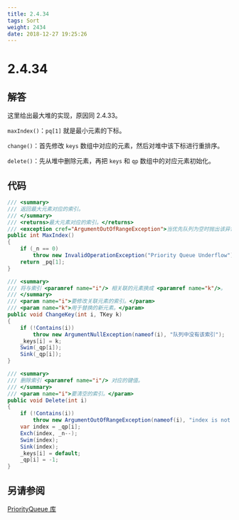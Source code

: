 ```yaml
---
title: 2.4.34
tags: Sort
weight: 2434
date: 2018-12-27 19:25:26
---
```


# 2.4.34


## 解答

这里给出最大堆的实现，原因同 2.4.33。

`maxIndex()`：`pq[1]` 就是最小元素的下标。

`change()`：首先修改 `keys` 数组中对应的元素，然后对堆中该下标进行重排序。

`delete()`：先从堆中删除元素，再把 `keys` 和 `qp` 数组中的对应元素初始化。

## 代码

```csharp
/// <summary>
/// 返回最大元素对应的索引。
/// </summary>
/// <returns>最大元素对应的索引。</returns>
/// <exception cref="ArgumentOutOfRangeException">当优先队列为空时抛出该异常。</exception>
public int MaxIndex()
{
    if (_n == 0)
        throw new InvalidOperationException("Priority Queue Underflow");
    return _pq[1];
}

/// <summary>
/// 将与索引 <paramref name="i"/> 相关联的元素换成 <paramref name="k"/>。
/// </summary>
/// <param name="i">要修改关联元素的索引。</param>
/// <param name="k">用于替换的新元素。</param>
public void ChangeKey(int i, TKey k)
{
    if (!Contains(i))
        throw new ArgumentNullException(nameof(i), "队列中没有该索引");
    _keys[i] = k;
    Swim(_qp[i]);
    Sink(_qp[i]);
}

/// <summary>
/// 删除索引 <paramref name="i"/> 对应的键值。
/// </summary>
/// <param name="i">要清空的索引。</param>
public void Delete(int i)
{
    if (!Contains(i))
        throw new ArgumentOutOfRangeException(nameof(i), "index is not in the priority queue");
    var index = _qp[i];
    Exch(index, _n--);
    Swim(index);
    Sink(index);
    _keys[i] = default;
    _qp[i] = -1;
}
```

## 另请参阅

[PriorityQueue 库](https://github.com/ikesnowy/Algorithms-4th-Edition-in-Csharp/tree/master/2%20Sorting/2.4/PriorityQueue)
